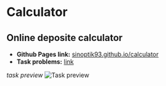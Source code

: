 # Calculator
## Online deposite calculator

- **Github Pages link:** [sinoptik93.github.io/calculator](https://sinoptik93.github.io/calculator)
- **Task problems:** [link](https://docs.google.com/document/d/1aO0s_bxXzOTZx2wcCZWiY2T0QM5vBmWYeRRcTE3ryP8/edit?usp=sharing)


_task preview_
![Task preview](https://i.ibb.co/9wdvWf9/preview.gif)

